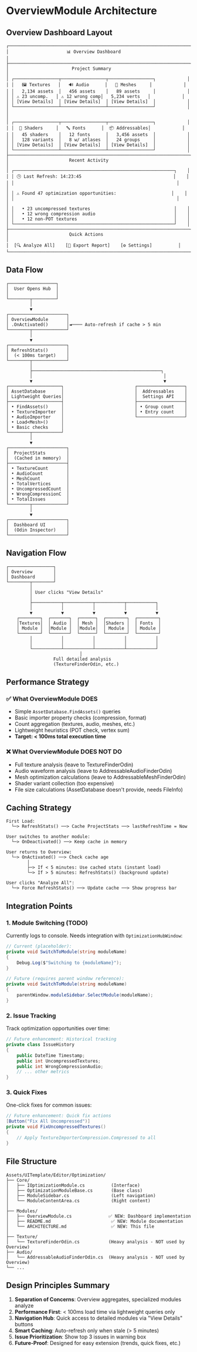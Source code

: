 # OverviewModule Architecture

## Overview Dashboard Layout

```
┌─────────────────────────────────────────────────────────────────────┐
│                      📊 Overview Dashboard                           │
├─────────────────────────────────────────────────────────────────────┤
│                        Project Summary                               │
│ ┌─────────────────┬─────────────────┬─────────────────┐            │
│ │   🖼 Textures   │   🔊 Audio      │   🎨 Meshes     │            │
│ │   2,134 assets  │   456 assets    │   89 assets     │            │
│ │ ⚠️ 23 uncomp.   │ ⚠️ 12 wrong comp│   5,234 verts   │            │
│ │ [View Details]  │ [View Details]  │ [View Details]  │            │
│ └─────────────────┴─────────────────┴─────────────────┘            │
│                                                                      │
│ ┌─────────────────┬─────────────────┬─────────────────┐            │
│ │  🌈 Shaders     │   🔤 Fonts      │  📦 Addressables│            │
│ │   45 shaders    │   12 fonts      │   3,456 assets  │            │
│ │   128 variants  │   8 w/ atlases  │   24 groups     │            │
│ │ [View Details]  │ [View Details]  │ [View Details]  │            │
│ └─────────────────┴─────────────────┴─────────────────┘            │
├─────────────────────────────────────────────────────────────────────┤
│                       Recent Activity                                │
│ ┌─────────────────────────────────────────────────────────────┐    │
│ │ 🕒 Last Refresh: 14:23:45                                   │    │
│ │                                                              │    │
│ │ ⚠️ Found 47 optimization opportunities:                     │    │
│ │                                                              │    │
│ │   • 23 uncompressed textures                                │    │
│ │   • 12 wrong compression audio                              │    │
│ │   • 12 non-POT textures                                     │    │
│ └─────────────────────────────────────────────────────────────┘    │
├─────────────────────────────────────────────────────────────────────┤
│                       Quick Actions                                  │
│  [🔍 Analyze All]    [📄 Export Report]    [⚙️ Settings]          │
└─────────────────────────────────────────────────────────────────────┘
```

## Data Flow

```
┌──────────────────┐
│  User Opens Hub  │
│                  │
└────────┬─────────┘
         │
         ▼
┌──────────────────────┐
│ OverviewModule       │
│ .OnActivated()       │◄──── Auto-refresh if cache > 5 min
└────────┬─────────────┘
         │
         ▼
┌──────────────────────┐
│ RefreshStats()       │
│  (< 100ms target)    │
└────────┬─────────────┘
         │
         ├─────────────────────────────────────────────────┐
         │                                                  │
         ▼                                                  ▼
┌────────────────────┐                           ┌──────────────────┐
│ AssetDatabase      │                           │  Addressables    │
│ Lightweight Queries│                           │  Settings API    │
├────────────────────┤                           ├──────────────────┤
│ • FindAssets()     │                           │ • Group count    │
│ • TextureImporter  │                           │ • Entry count    │
│ • AudioImporter    │                           └──────────────────┘
│ • Load<Mesh>()     │
│ • Basic checks     │
└────────┬───────────┘
         │
         ▼
┌──────────────────────┐
│  ProjectStats        │
│  (Cached in memory)  │
├──────────────────────┤
│ • TextureCount       │
│ • AudioCount         │
│ • MeshCount          │
│ • TotalVertices      │
│ • UncompressedCount  │
│ • WrongCompressionC  │
│ • TotalIssues        │
└────────┬─────────────┘
         │
         ▼
┌──────────────────────┐
│  Dashboard UI        │
│  (Odin Inspector)    │
└──────────────────────┘
```

## Navigation Flow

```
┌─────────────────┐
│ Overview        │
│ Dashboard       │
└────────┬────────┘
         │
         │ User clicks "View Details"
         │
         ├───────────┬───────────┬───────────┬───────────┐
         │           │           │           │           │
         ▼           ▼           ▼           ▼           ▼
    ┌────────┐  ┌───────┐  ┌──────┐  ┌────────┐  ┌────────┐
    │Textures│  │ Audio │  │ Mesh │  │Shaders │  │ Fonts  │
    │ Module │  │Module │  │Module│  │ Module │  │ Module │
    └────────┘  └───────┘  └──────┘  └────────┘  └────────┘
         │           │           │           │           │
         │           │           │           │           │
         └───────────┴───────────┴───────────┴───────────┘
                            │
                  Full detailed analysis
                  (TextureFinderOdin, etc.)
```

## Performance Strategy

### ✅ What OverviewModule DOES
- Simple `AssetDatabase.FindAssets()` queries
- Basic importer property checks (compression, format)
- Count aggregation (textures, audio, meshes, etc.)
- Lightweight heuristics (POT check, vertex sum)
- **Target: < 100ms total execution time**

### ❌ What OverviewModule DOES NOT DO
- Full texture analysis (leave to TextureFinderOdin)
- Audio waveform analysis (leave to AddressableAudioFinderOdin)
- Mesh optimization calculations (leave to AddressableMeshFinderOdin)
- Shader variant collection (too expensive)
- File size calculations (AssetDatabase doesn't provide, needs FileInfo)

## Caching Strategy

```
First Load:
  └─> RefreshStats() ──> Cache ProjectStats ──> lastRefreshTime = Now

User switches to another module:
  └─> OnDeactivated() ──> Keep cache in memory

User returns to Overview:
  └─> OnActivated() ──> Check cache age
        │
        ├─> If < 5 minutes: Use cached stats (instant load)
        └─> If > 5 minutes: RefreshStats() (background update)

User clicks "Analyze All":
  └─> Force RefreshStats() ──> Update cache ──> Show progress bar
```

## Integration Points

### 1. Module Switching (TODO)
Currently logs to console. Needs integration with `OptimizationHubWindow`:

```csharp
// Current (placeholder):
private void SwitchToModule(string moduleName)
{
    Debug.Log($"Switching to {moduleName}");
}

// Future (requires parent window reference):
private void SwitchToModule(string moduleName)
{
    parentWindow.moduleSidebar.SelectModule(moduleName);
}
```

### 2. Issue Tracking
Track optimization opportunities over time:

```csharp
// Future enhancement: Historical tracking
private class IssueHistory
{
    public DateTime Timestamp;
    public int UncompressedTextures;
    public int WrongCompressionAudio;
    // ... other metrics
}
```

### 3. Quick Fixes
One-click fixes for common issues:

```csharp
// Future enhancement: Quick fix actions
[Button("Fix All Uncompressed")]
private void FixUncompressedTextures()
{
    // Apply TextureImporterCompression.Compressed to all
}
```

## File Structure

```
Assets/UITemplate/Editor/Optimization/
├── Core/
│   ├── IOptimizationModule.cs          (Interface)
│   ├── OptimizationModuleBase.cs       (Base class)
│   ├── ModuleSidebar.cs                (Left navigation)
│   └── ModuleContentArea.cs            (Right content)
│
├── Modules/
│   ├── OverviewModule.cs              ✅ NEW: Dashboard implementation
│   ├── README.md                       ✅ NEW: Module documentation
│   └── ARCHITECTURE.md                 ✅ NEW: This file
│
├── Texture/
│   └── TextureFinderOdin.cs           (Heavy analysis - NOT used by Overview)
├── Audio/
│   └── AddressableAudioFinderOdin.cs  (Heavy analysis - NOT used by Overview)
└── ...
```

## Design Principles Summary

1. **Separation of Concerns**: Overview aggregates, specialized modules analyze
2. **Performance First**: < 100ms load time via lightweight queries only
3. **Navigation Hub**: Quick access to detailed modules via "View Details" buttons
4. **Smart Caching**: Auto-refresh only when stale (> 5 minutes)
5. **Issue Prioritization**: Show top 3 issues in warning box
6. **Future-Proof**: Designed for easy extension (trends, quick fixes, etc.)
